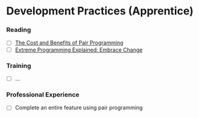 # Development Practices (Apprentice)

### Reading
- [ ] [The Cost and Benefits of Pair Programming](https://collaboration.csc.ncsu.edu/laurie/Papers/XPSardinia.PDF)
- [ ] [Extreme Programming Explained: Embrace Change](https://www.amazon.com/Extreme-Programming-Explained-Embrace-Change/dp/0321278658)

### Training
- [ ] ...

### Professional Experience
- [ ] Complete an entire feature using pair programming
